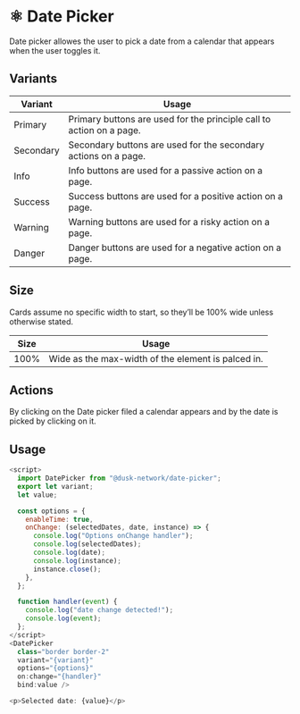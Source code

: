 # ⚛️ Date Picker

Date picker allowes the user to pick a date from a calendar that appears when the user toggles it.

## Variants

| Variant   | Usage                                                                |
| --------- | -------------------------------------------------------------------- |
| Primary   | Primary buttons are used for the principle call to action on a page. |
| Secondary | Secondary buttons are used for the secondary actions on a page.      |
| Info      | Info buttons are used for a passive action on a page.                |
| Success   | Success buttons are used for a positive action on a page.            |
| Warning   | Warning buttons are used for a risky action on a page.               |
| Danger    | Danger buttons are used for a negative action on a page.             |

## Size

Cards assume no specific width to start, so they’ll be 100% wide unless otherwise stated.

| Size  | Usage                                                                |
| ----- | -------------------------------------------------------------------- |
| 100%  | Wide as the max-width of the element is palced in.                   |

## Actions

By clicking on the Date picker filed a calendar appears and by the date is picked by clicking on it.

## Usage

```js
<script>
  import DatePicker from "@dusk-network/date-picker";
  export let variant;
  let value;

  const options = {
    enableTime: true,
    onChange: (selectedDates, date, instance) => {
      console.log("Options onChange handler");
      console.log(selectedDates);
      console.log(date);
      console.log(instance);
      instance.close();
    },
  };

  function handler(event) {
    console.log("date change detected!");
    console.log(event);
  };
</script>
<DatePicker
  class="border border-2"
  variant="{variant}"
  options="{options}"
  on:change="{handler}"
  bind:value />

<p>Selected date: {value}</p>
```
